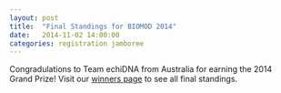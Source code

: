 ```yaml
---
layout: post
title:  "Final Standings for BIOMOD 2014"
date:   2014-11-02 14:00:00
categories: registration jamboree
---
```


Congradulations to Team echiDNA from Australia for earning the 2014 Grand Prize! Visit our [winners page](/winners/) to see all final standings.
